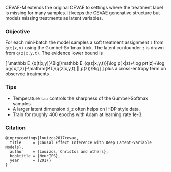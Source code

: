 CEVAE-M extends the original CEVAE to settings where the treatment label is missing for many samples. It keeps the CEVAE generative structure but models missing treatments as latent variables.

### Objective

For each mini-batch the model samples a soft treatment assignment `t` from `q(t|x,y)` using the Gumbel-Softmax trick. The latent confounder `z` is drawn from `q(z|x,y,t)`. The evidence lower bound is

\[
\mathbb E_{q(t|x,y)}\Big[\mathbb E_{q(z|x,y,t)}[\log p(x|z)+\log p(t|z)+\log p(y|x,t,z)]-\mathrm{KL}(q(z|x,y,t)\,||\,p(z))\Big]
\]
plus a cross-entropy term on observed treatments.

### Tips

- Temperature `tau` controls the sharpness of the Gumbel-Softmax samples.
- A larger latent dimension `d_z` often helps on IHDP style data.
- Train for roughly 400 epochs with Adam at learning rate 1e-3.

### Citation

```
@inproceedings{louizos2017cevae,
  title     = {Causal Effect Inference with Deep Latent-Variable Models},
  author    = {Louizos, Christos and others},
  booktitle = {NeurIPS},
  year      = {2017}
}
```
